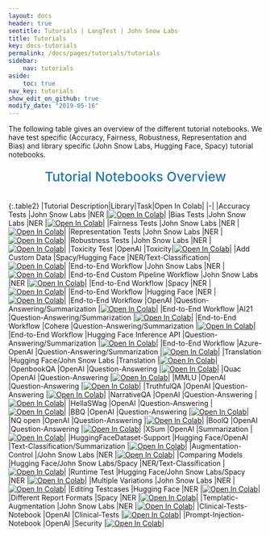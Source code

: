 ```yaml
---
layout: docs
header: true
seotitle: Tutorials | LangTest | John Snow Labs
title: Tutorials
key: docs-tutorials
permalink: /docs/pages/tutorials/tutorials
sidebar:
    nav: tutorials
aside:
    toc: true
nav_key: tutorials
show_edit_on_github: true
modify_date: "2019-05-16"
---
```


<div class="main-docs" markdown="1"><div class="h3-box" markdown="1">
The following table gives an overview of the different tutorial notebooks. We have test specific (Accuracy, Fairness, Robustness, Representation and Bias) and library specific (John Snow Labs, Hugging Face, Spacy) tutorial notebooks.

</div><div class="h3-box" markdown="1">

<div class="heading" id="tutorials"> Tutorial Notebooks Overview </div>


{:.table2}
|Tutorial Description|Library|Task|Open In Colab|
|-|
|Accuracy Tests                             |John Snow Labs   |NER    |[![Open In Colab](https://colab.research.google.com/assets/colab-badge.svg)](https://colab.research.google.com/github/JohnSnowLabs/langtest/blob/release%2F1.0.0/demo/tutorials/test-specific-notebooks/Accuracy_Demo.ipynb)|
|Bias Tests                                 |John Snow Labs   |NER    |[![Open In Colab](https://colab.research.google.com/assets/colab-badge.svg)](https://colab.research.google.com/github/JohnSnowLabs/langtest/blob/release%2F1.0.0/demo/tutorials/test-specific-notebooks/Bias_Demo.ipynb)|
|Fairness Tests                             |John Snow Labs   |NER    |[![Open In Colab](https://colab.research.google.com/assets/colab-badge.svg)](https://colab.research.google.com/github/JohnSnowLabs/langtest/blob/release%2F1.0.0/demo/tutorials/test-specific-notebooks/Fairness_Demo.ipynb)|
|Representation Tests                       |John Snow Labs   |NER    |[![Open In Colab](https://colab.research.google.com/assets/colab-badge.svg)](https://colab.research.google.com/github/JohnSnowLabs/langtest/blob/release%2F1.0.0/demo/tutorials/test-specific-notebooks/Representation_Demo.ipynb)|
|Robustness Tests                           |John Snow Labs   |NER    |[![Open In Colab](https://colab.research.google.com/assets/colab-badge.svg)](https://colab.research.google.com/github/JohnSnowLabs/langtest/blob/release%2F1.0.0/demo/tutorials/test-specific-notebooks/Robustness_DEMO.ipynb)|
|Toxicity Test                              |OpenAI           |Toxicity|[![Open In Colab](https://colab.research.google.com/assets/colab-badge.svg)](https://colab.research.google.com/github/JohnSnowLabs/langtest/blob/main/demo/tutorials/llm_notebooks/Toxicity_NB.ipynb)|
|Add Custom Data                               |Spacy/Hugging Face            |NER/Text-Classification|[![Open In Colab](https://colab.research.google.com/assets/colab-badge.svg)](https://colab.research.google.com/github/JohnSnowLabs/langtest/blob/main/demo/tutorials/test-specific-notebooks/Add_Custom_Data_Demo.ipynb)|
|End-to-End Workflow                        |John Snow Labs   |NER    |[![Open In Colab](https://colab.research.google.com/assets/colab-badge.svg)](https://colab.research.google.com/github/JohnSnowLabs/langtest/blob/release%2F1.0.0/demo/tutorials/end-to-end-notebooks/JohnSnowLabs_RealWorld_Notebook.ipynb)|
|End-to-End Custom Pipeline Workflow        |John Snow Labs   |NER    |[![Open In Colab](https://colab.research.google.com/assets/colab-badge.svg)](https://colab.research.google.com/github/JohnSnowLabs/langtest/blob/release%2F1.0.0/demo/tutorials/end-to-end-notebooks/JohnSnowLabs_RealWorld_Custom_Pipeline_Notebook.ipynb)|
|End-to-End Workflow                        |Spacy            |NER    |[![Open In Colab](https://colab.research.google.com/assets/colab-badge.svg)](https://colab.research.google.com/github/JohnSnowLabs/langtest/blob/release%2F1.0.0/demo/tutorials/end-to-end-notebooks/Spacy_Real_World_Notebook.ipynb)|
|End-to-End Workflow                        |Hugging Face     |NER    |[![Open In Colab](https://colab.research.google.com/assets/colab-badge.svg)](https://colab.research.google.com/github/JohnSnowLabs/langtest/blob/main/demo/tutorials/end-to-end-notebooks/HuggingFace_Real_World_Notebook.ipynb)|
|End-to-End Workflow                        |OpenAI           |Question-Answering/Summarization     |[![Open In Colab](https://colab.research.google.com/assets/colab-badge.svg)](https://colab.research.google.com/github/JohnSnowLabs/langtest/blob/main/demo/tutorials/OpenAI_QA_Summarization_Testing_Notebook.ipynb)|
|End-to-End Workflow                        |AI21             |Question-Answering/Summarization     |[![Open In Colab](https://colab.research.google.com/assets/colab-badge.svg)](https://colab.research.google.com/github/JohnSnowLabs/langtest/blob/main/demo/tutorials/AI21_QA_Summarization_Testing_Notebook.ipynb)|
|End-to-End Workflow                        |Cohere           |Question-Answering/Summarization     |[![Open In Colab](https://colab.research.google.com/assets/colab-badge.svg)](https://colab.research.google.com/github/JohnSnowLabs/langtest/blob/main/demo/tutorials/Cohere_QA_Summarization_Testing_Notebook.ipynb)|
|End-to-End Workflow                        |Hugging Face Inference API          |Question-Answering/Summarization     |[![Open In Colab](https://colab.research.google.com/assets/colab-badge.svg)](https://colab.research.google.com/github/JohnSnowLabs/langtest/blob/main/demo/tutorials/HuggingFaceHub_QA_Summarization_Testing_Notebook.ipynb)|
|End-to-End Workflow                        |Azure-OpenAI           |Question-Answering/Summarization    |[![Open In Colab](https://colab.research.google.com/assets/colab-badge.svg)](https://colab.research.google.com/github/JohnSnowLabs/langtest/blob/main/demo/tutorials/Azure_OpenAI_QA_Summarization_Testing_Notebook.ipynb)|
|Translation                                |Hugging Face/John Snow Labs           |Translation   |[![Open In Colab](https://colab.research.google.com/assets/colab-badge.svg)](https://colab.research.google.com/github/JohnSnowLabs/langtest/blob/main/demo/tutorials/task-specific-notebooks/Translation_Notebook.ipynb)|
|OpenbookQA                                 |OpenAI           |Question-Answering    |[![Open In Colab](https://colab.research.google.com/assets/colab-badge.svg)](https://colab.research.google.com/github/JohnSnowLabs/langtest/blob/main/demo/tutorials/llm_notebooks/dataset-notebooks/OpenbookQA_dataset.ipynb)|
|Quac                                       |OpenAI           |Question-Answering    |[![Open In Colab](https://colab.research.google.com/assets/colab-badge.svg)](https://colab.research.google.com/github/JohnSnowLabs/langtest/blob/main/demo/tutorials/llm_notebooks/dataset-notebooks/quac_dataset.ipynb)|
|MMLU                                       |OpenAI           |Question-Answering    |[![Open In Colab](https://colab.research.google.com/assets/colab-badge.svg)](https://colab.research.google.com/github/JohnSnowLabs/langtest/blob/main/demo/tutorials/llm_notebooks/dataset-notebooks/mmlu_dataset.ipynb)|
|TruthfulQA                                 |OpenAI           |Question-Answering    |[![Open In Colab](https://colab.research.google.com/assets/colab-badge.svg)](https://colab.research.google.com/github/JohnSnowLabs/langtest/blob/main/demo/tutorials/llm_notebooks/dataset-notebooks/TruthfulQA_dataset.ipynb)|
|NarrativeQA                                |OpenAI           |Question-Answering    |[![Open In Colab](https://colab.research.google.com/assets/colab-badge.svg)](https://colab.research.google.com/github/JohnSnowLabs/langtest/blob/main/demo/tutorials/llm_notebooks/dataset-notebooks/NarrativeQA_Question_Answering.ipynb)|
|HellaSWag                                  |OpenAI           |Question-Answering    |[![Open In Colab](https://colab.research.google.com/assets/colab-badge.svg)](https://colab.research.google.com/github/JohnSnowLabs/langtest/blob/main/demo/tutorials/llm_notebooks/dataset-notebooks/HellaSwag_Question_Answering.ipynb)|
|BBQ                                  |OpenAI           |Question-Answering    |[![Open In Colab](https://colab.research.google.com/assets/colab-badge.svg)](https://colab.research.google.com/github/JohnSnowLabs/langtest/blob/main/demo/tutorials/llm_notebooks/dataset-notebooks/BBQ_dataset.ipynb)|
|NQ open                                 |OpenAI           |Question-Answering    |[![Open In Colab](https://colab.research.google.com/assets/colab-badge.svg)](https://colab.research.google.com/github/JohnSnowLabs/langtest/blob/main/demo/tutorials/llm_notebooks/dataset-notebooks/NQ_open_dataset.ipynb)|
|BoolQ                                  |OpenAI           |Question-Answering    |[![Open In Colab](https://colab.research.google.com/assets/colab-badge.svg)](https://colab.research.google.com/github/JohnSnowLabs/langtest/blob/main/demo/tutorials/llm_notebooks/dataset-notebooks/BoolQ_dataset.ipynb)|
|XSum                                  |OpenAI           |Summarization    |[![Open In Colab](https://colab.research.google.com/assets/colab-badge.svg)](https://colab.research.google.com/github/JohnSnowLabs/langtest/blob/main/demo/tutorials/llm_notebooks/dataset-notebooks/XSum_dataset.ipynb)|
|HuggingFaceDataset-Support                 |Hugging Face/OpenAI           |Text-Classification/Summarization   |[![Open In Colab](https://colab.research.google.com/assets/colab-badge.svg)](https://colab.research.google.com/github/JohnSnowLabs/langtest/blob/main/demo/tutorials/misc/HuggingFace_Dataset_Notebook.ipynb)|
|Augmentation-Control                             |/John Snow Labs          |NER   |[![Open In Colab](https://colab.research.google.com/assets/colab-badge.svg)](https://colab.research.google.com/github/JohnSnowLabs/langtest/blob/main/demo/tutorials/misc/Augmentation_Control_Notebook.ipynb)|
|Comparing Models                           |Hugging Face/John Snow Labs/Spacy           |NER/Text-Classification   |[![Open In Colab](https://colab.research.google.com/assets/colab-badge.svg)](https://colab.research.google.com/github/JohnSnowLabs/langtest/blob/main/demo/tutorials/misc/Comparing_Models_Notebook.ipynb)|
|Runtime Test                               |Hugging Face/John Snow Labs/Spacy           |NER   |[![Open In Colab](https://colab.research.google.com/assets/colab-badge.svg)](https://colab.research.google.com/github/JohnSnowLabs/langtest/blob/main/demo/tutorials/misc/RuntimeTest_Notebook.ipynb)|
|Multiple Variations                        |John Snow Labs           |NER   |[![Open In Colab](https://colab.research.google.com/assets/colab-badge.svg)](https://colab.research.google.com/github/JohnSnowLabs/langtest/blob/main/demo/tutorials/misc/Multiple_Variations_Notebook.ipynb)|
|Editing Testcases                          |Hugging Face           |NER   |[![Open In Colab](https://colab.research.google.com/assets/colab-badge.svg)](https://colab.research.google.com/github/JohnSnowLabs/langtest/blob/main/demo/tutorials/misc/Editing_TestCases_Notebook.ipynb)|
|Different Report Formats                   |Spacy    |NER |[![Open In Colab](https://colab.research.google.com/assets/colab-badge.svg)](https://colab.research.google.com/github/JohnSnowLabs/langtest/blob/main/demo/tutorials/misc/Different_Report_formats.ipynb)|
|Templatic-Augmentation                              |John Snow Labs           |NER   |[![Open In Colab](https://colab.research.google.com/assets/colab-badge.svg)](https://colab.research.google.com/github/JohnSnowLabs/langtest/blob/main/demo/tutorials/misc/Templatic_Augmentation_Notebook.ipynb)|
|Clinical-Tests-Notebook                            |OpenAI          |Clinical-Tests   |[![Open In Colab](https://colab.research.google.com/assets/colab-badge.svg)](https://colab.research.google.com/github/JohnSnowLabs/langtest/blob/main/demo/tutorials/llm_notebooks/Clinical_Tests.ipynb)|
|Prompt-Injection-Notebook                            |OpenAI          |Security   |[![Open In Colab](https://colab.research.google.com/assets/colab-badge.svg)](https://colab.research.google.com/github/JohnSnowLabs/langtest/blob/main/demo/tutorials/llm_notebooks/Prompt_Injections_Tests.ipynb)|


<style>
  .heading {
    text-align: center;
    font-size: 26px;
    font-weight: 500;
    padding-top: 20px;
    padding-bottom: 20px;
  }

  #tutorials {
    color: #1E77B7;
  }
  
</style>

</div></div>